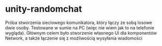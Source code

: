 # unity-randomchat
Próba stworzenia sieciowego komunikatora, który łączy ze sobą losowe dwie osoby. Testowane w sumie na PC (więc nie wiem jak to na telefonie wygląda). Głównym celem było stworzenie własnego UI dla komponentów Network, a także łączenie się z możliwością wysyłania wiadomości

